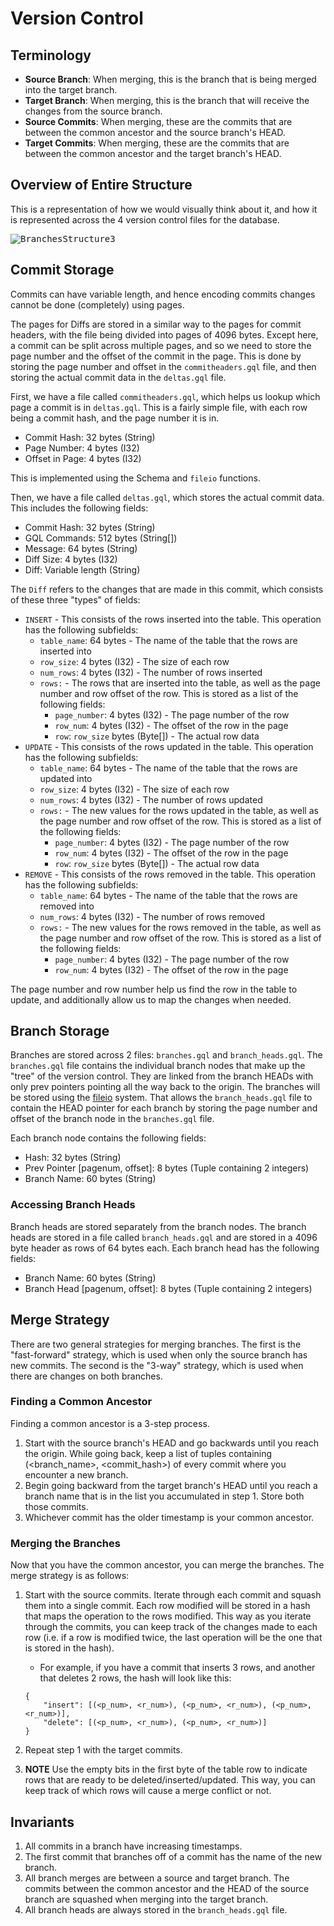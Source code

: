 # Version Control

## Terminology

* **Source Branch**: When merging, this is the branch that is being merged into the target branch.
* **Target Branch**: When merging, this is the branch that will receive the changes from the source branch.
* **Source Commits**: When merging, these are the commits that are between the common ancestor and the source branch's HEAD.
* **Target Commits**: When merging, these are the commits that are between the common ancestor and the target branch's HEAD.

## Overview of Entire Structure

This is a representation of how we would visually think about it, and how it is represented across the 4 version control files for the database.

<kbd>![BranchesStructure3](https://user-images.githubusercontent.com/54650222/192897304-714ffb81-d3cf-4c4b-8935-639c4b16100a.png)</kbd>

## Commit Storage

Commits can have variable length, and hence encoding commits changes cannot be done (completely) using pages. 

The pages for Diffs are stored in a similar way to the pages for commit headers, with the file being divided into pages of 4096 bytes. Except here, a commit can be split across multiple pages, and so we need to store the page number and the offset of the commit in the page. This is done by storing the page number and offset in the `commitheaders.gql` file, and then storing the actual commit data in the `deltas.gql` file.

First, we have a file called `commitheaders.gql`, which helps us lookup which page a commit is in `deltas.gql`. This is a fairly simple file, with each row being a commit hash, and the page number it is in.
- Commit Hash: 32 bytes (String)
- Page Number: 4 bytes (I32)
- Offset in Page: 4 bytes (I32)

This is implemented using the Schema and `fileio` functions.

Then, we have a file called `deltas.gql`, which stores the actual commit data. This includes the following fields:
- Commit Hash: 32 bytes (String)
- GQL Commands: 512 bytes (String[])
- Message: 64 bytes (String)
- Diff Size: 4 bytes (I32)
- Diff: Variable length (String)

The `Diff` refers to the changes that are made in this commit, which consists of these three "types" of fields:
 - `INSERT` - This consists of the rows inserted into the table. This operation has the following subfields:
   - `table_name`: 64 bytes -  The name of the table that the rows are inserted into
   - `row_size`: 4 bytes (I32) - The size of each row
   - `num_rows`: 4 bytes (I32) - The number of rows inserted
   - `rows:` - The rows that are inserted into the table, as well as the page number and row offset of the row. This is stored as a list of the following fields:
     - `page_number`: 4 bytes (I32) - The page number of the row
     - `row_num`: 4 bytes (I32) - The offset of the row in the page
     - `row`: `row_size` bytes (Byte[]) - The actual row data
- `UPDATE` - This consists of the rows updated in the table. This operation has the following subfields:
   - `table_name`: 64 bytes -  The name of the table that the rows are updated into
   - `row_size`: 4 bytes (I32) - The size of each row
   - `num_rows`: 4 bytes (I32) - The number of rows updated
   - `rows:` - The new values for the rows updated in the table, as well as the page number and row offset of the row. This is stored as a list of the following fields:
     - `page_number`: 4 bytes (I32) - The page number of the row
     - `row_num`: 4 bytes (I32) - The offset of the row in the page
     - `row`: `row_size` bytes (Byte[]) - The actual row data
- `REMOVE` - This consists of the rows removed in the table. This operation has the following subfields:
   - `table_name`: 64 bytes -  The name of the table that the rows are removed into
   - `num_rows`: 4 bytes (I32) - The number of rows removed
   - `rows:` - The new values for the rows removed in the table, as well as the page number and row offset of the row. This is stored as a list of the following fields:
     - `page_number`: 4 bytes (I32) - The page number of the row
     - `row_num`: 4 bytes (I32) - The offset of the row in the page
     
The page number and row number help us find the row in the table to update, and additionally allow us to map the changes when needed.

## Branch Storage

Branches are stored across 2 files: `branches.gql` and `branch_heads.gql`. The `branches.gql` file contains the individual branch nodes that make up the "tree" of the version control. They are linked from the branch HEADs with only prev pointers pointing all the way back to the origin. The branches will be stored using the [fileio](https://github.com/GQL-Project/gql_db/tree/main/src/fileio#readme) system. That allows the `branch_heads.gql` file to contain the HEAD pointer for each branch by storing the page number and offset of the branch node in the `branches.gql` file.

Each branch node contains the following fields:
- Hash: 32 bytes (String)
- Prev Pointer [pagenum, offset]: 8 bytes (Tuple containing 2 integers)
- Branch Name: 60 bytes (String)

### Accessing Branch Heads

Branch heads are stored separately from the branch nodes. The branch heads are stored in a file called `branch_heads.gql` and are stored in a 4096 byte header as rows of 64 bytes each. Each branch head has the following fields:
- Branch Name: 60 bytes (String)
- Branch Head [pagenum, offset]: 8 bytes (Tuple containing 2 integers)

## Merge Strategy

There are two general strategies for merging branches. The first is the "fast-forward" strategy, which is used when only the source branch has new commits. The second is the "3-way" strategy, which is used when there are changes on both branches.

### Finding a Common Ancestor

Finding a common ancestor is a 3-step process.

1. Start with the source branch's HEAD and go backwards until you reach the origin. While going back, keep a list of tuples containing (<branch_name>, <commit_hash>) of every commit where you encounter a new branch. 
2. Begin going backward from the target branch's HEAD until you reach a branch name that is in the list you accumulated in step 1. Store both those commits.
3. Whichever commit has the older timestamp is your common ancestor.

### Merging the Branches

Now that you have the common ancestor, you can merge the branches. The merge strategy is as follows:

1. Start with the source commits. Iterate through each commit and squash them into a single commit. Each row modified will be stored in a hash that maps the operation to the rows modified. This way as you iterate through the commits, you can keep track of the changes made to each row (i.e. if a row is modified twice, the last operation will be the one that is stored in the hash).
    * For example, if you have a commit that inserts 3 rows, and another that deletes 2 rows, the hash will look like this: 
    
    ```
    {
        "insert": [(<p_num>, <r_num>), (<p_num>, <r_num>), (<p_num>, <r_num>)], 
        "delete": [(<p_num>, <r_num>), (<p_num>, <r_num>)]
    }
    ```
2. Repeat step 1 with the target commits.
3. **NOTE** Use the empty bits in the first byte of the table row to indicate rows that are ready to be deleted/inserted/updated. This way, you can keep track of which rows will cause a merge conflict or not. 

## Invariants

1. All commits in a branch have increasing timestamps.
2. The first commit that branches off of a commit has the name of the new branch.
3. All branch merges are between a source and target branch. The commits between the common ancestor and the HEAD of the source branch are squashed when merging into the target branch.
4. All branch heads are always stored in the `branch_heads.gql` file.
